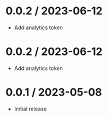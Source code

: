 0.0.2 / 2023-06-12
==================

* Add analytics token

0.0.2 / 2023-06-12
==================

* Add analytics token

0.0.1 / 2023-05-08
==================

* Initial release